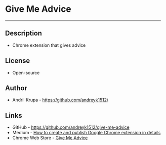 # Give Me Advice

***

## Description
- Chrome extension that gives advice

## License
- Open-source

## Author
* Andrii Krupa - https://github.com/andreyk1512/

## Links
* GitHub - https://github.com/andreyk1512/give-me-advice
* Medium - [How to create and publish Google Chrome extension in details
](https://medium.com/@akrupa1512/how-to-create-and-publish-google-chrome-extension-in-details-dd507b7d1593)
* Chrome Web Store - [Give Me Advice](https://chrome.google.com/webstore/detail/give-me-advice/idmehhpkkndllhbcbpbnookpmgahcoeg?hl=en&authuser=0)